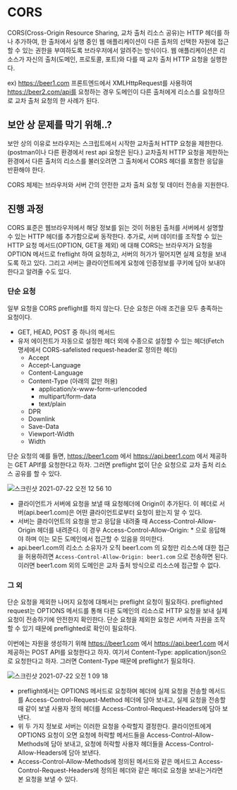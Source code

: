 # CORS

CORS(Cross-Origin Resource Sharing, 교차 출처 리소스 공유)는 HTTP 헤더를 하나 추가하여, 한 출처에서 실행 중인 웹 애플리케이션이 다른 출처의 선택한 자원에 접근할 수 있는 권한을 부여하도록 브라우저에서 알려주는 방식이다. 웹 애플리케이션은 리소스가 자신의 출처(도메인, 프로토콜, 포트)와 다를 때 교차 출처 HTTP 요청을 실행한다.

ex) https://beer1.com 프론트엔드에서 XMLHttpRequest를 사용하여 https://beer2.com/api를 요청하는 경우 도메인이 다른 출처에게 리소스를 요청하므로 교차 출처 요청의 한 사례가 된다.



## 보안 상 문제를 막기 위해..?

보안 상의 이유로 브라우저는 스크립트에서 시작한 교차출처 HTTP 요청을 제한한다. (postman이나 다른 환경에서 rest api 요청은 된다.) 교차출처 HTTP 요청을 제한하는 환경에서 다른 출처의 리소스를 불러오려면 그 출처에서 CORS 헤더를 포함한 응답을 반환해야 한다.

CORS 체제는 브라우저와 서버 간의 안전한 교차 출처 요청 및 데이터 전송을 지원한다. 



## 진행 과정

CORS 표준은 웹브라우저에서 해당 정보를 읽는 것이 허용된 출처를 서버에서 설명할 수 있는 HTTP 헤더를 추가함으로써 동작한다. 추가로, 서버 데이터를 조작할 수 있는 HTTP 요청 메서드(OPTION, GET을 제외) 에 대해 CORS는 브라우저가 요청을 OPTION 메서드로 freflight 하여 요청하고, 서버의 허가가 떨어지면 실제 요청을 보내도록 하고 있다. 그리고 서버는 클라이언트에게 요청에 인증정보를 쿠키에 담아 보내야한다고 알려줄 수도 있다.



 

### 단순 요청

일부 요청을 CORS preflight를 하지 않는다. 단순 요청은 아래 조건을 모두 충족하는 요청이다.

* GET, HEAD, POST 중 하나의 메서드
* 유저 에이전트가 자동으로 설정한 헤더 외에 수종으로 설정할 수 있는 헤더(Fetch 명세에서 CORS-safelisted request-header로 정의한 헤더)
  * Accept
  * Accept-Language
  * Content-Language
  * Content-Type (아래의 값만 허용)
    * application/x-www-form-urlencoded
    * multipart/form-data
    * text/plain
  * DPR
  * Downlink
  * Save-Data
  * Viewport-Width
  * Width



단순 요청의 예를 들면, https://beer1.com 에서 https://api.beer1.com 에서 제공하는 GET APIf를 요청한다고 하자. 그러면 preflight 없이 단순 요청으로 교차 출처 리소스 공유를 할 수 있다.

![스크린샷 2021-07-22 오전 12 56 10](https://user-images.githubusercontent.com/35602698/129751527-08c35545-78f4-4664-8a80-545f17ad087a.png)

* 클라이언트가 서버에 요청을 보낼 때 요청헤더에 Origin이 추가된다. 이 헤더로 서버(api.beer1.com)은 어떤 클라이언트로부터 요청이 왔는지 알 수 있다.
* 서버는 클라이언트의 요청을 받고 응답을 내려줄 때 Access-Control-Allow-Origin 헤더를 내려준다. 이 경우 Access-Control-Allow-Origin: * 으로 응답해야 하며 이는 모든 도메인에서 접근할 수 있음을 의미한다.
* api.beer1.com의 리소스 소유자가 오직 beer1.com 의 요청만 리소스에 대한 접근을 허용하려면 `Access-Control-Allow-Origin: beer1.com` 으로 전송하면 된다. 이러면 beer1.com 외의 도메인은 교차 출처 방식으로 리소스에 접근할 수 없다.



### 그 외

단순 요청을 제외한 나머지 요청에  대해서는 preflight 요청이 필요하다. preflighted request는 OPTIONS 메서드를 통해 다른 도메인의 리소스로 HTTP 요청을 보내 실제 요청이 전송하기에 안전한지 확인한다. 단순 요청을 제외한 요청은 서버측 자원을 조작할 수 있기 때문에 preflighted로 확인이 필요하다.

이번에는 자원을 생성하기 위해 https://beer1.com 에서 https://api.beer1.com 에서 제공하는 POST API를 요청한다고 하자. 여기서 Content-Type: application/json으로 요청한다고 하자. 그러면 Content-Type 때문에 preflight가 필요하다.



![스크린샷 2021-07-22 오전 1 09 18](https://user-images.githubusercontent.com/35602698/129751574-a300a81e-d38f-4183-b4f6-f512441a9a96.png)

* preflight에서는 OPTIONS 메서드로 요청하며 헤더에 실제 요청을 전송할 메서드를 Access-Control-Request-Method 헤더에 담아 보내고, 실제 요청을 전송할 때 같이 보낼 사용자 정의 헤더를 Access-Control-Request-Headers에 담아 보낸다.
* 위 두 가지 정보로 서버는 이러한 요청을 수락할지 결정한다. 클라이언트에게 OPTIONS 요청이 오면 요청에 허락할 메서드들을 Access-Control-Allow-Methods에 담아 보내고, 요청에 허락할 사용자 헤더들을 Access-Control-Allow-Headers에 담아 보낸다.
* Access-Control-Allow-Methods에 정의된 메서드와 같은 메서드고  Access-Control-Request-Headers에 정의된 헤더와 같은 헤더로 요청을 보내는거라면 본 요청을 보낼 수 있다.



